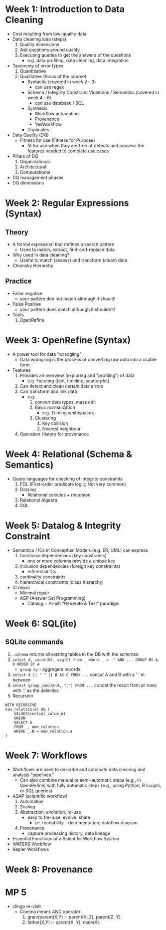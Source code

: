 # Week 1: Introduction to Data Cleaning
- Cost resulting from low-quality data
- Data cleaning idea (steps)
	1. Quality dimensions
	1. Ask questions around quality
	1. Executing queries to get the answers of the questions
		- e.g. data profiling, data cleaning, data integration
- Taxonomy of error types
	1. Quantitiative
	1. Qualitative (focus of the course)
		- Syntactic (covered in week 2 - 3)
			- can use regex
		- Schema / Integrity Constraint Violations / Semantics (covered in week 4 - 6)
			- can use database / SQL
		- Synthesis
			- Workflow automation
			- Provenance
			- YesWorkflow
		- Duplicates
- Data Quality (DQ)
	- Fitness for use (Fitness for Purpose)
		- fit for use when they are free of defects and possess the features needed to complete use cases
- Pillars of DQ
	1. Organizational
	1. Architectural
	1. Computational
- DQ management phases
- DQ dimensions


# Week 2: Regular Expressions (Syntax)

## Theory
- A formal expression that defines a search pattern
	- Used to match, extract, find-and-replace data
- Why used in data cleaning?
	- Useful to match (assess) and transform (clean) data
- Chomsky Hierarchy

## Practice
- False negative
	- your pattern doe not match although it should!
- False Positive
	- your pattern does match although it shouldn’t!
- Tools
	1. OpenRefine

# Week 3: OpenRefine (Syntax)
- A power tool for data "wrangling"
	- Data wrangling is the process of converting raw data into a usable form
- Features
	1. Provides an overview (exploring and "profiling") of data
		- e.g. Faceting (text, timeline, scatterplot)
	1. Can detect and clean certain data errors
	1. Can transform and link data
		- e.g. 
			1. convert data types, mass edit
			1. Basic normalization
				- e.g. Triming whitespaces
			1. Clustering
				1. Key collision
				1. Nearest neighbour
	1. Operation History for provenance


# Week 4: Relational (Schema & Semantics)
- Query languages for checking of integrity constraints
	1. FOL (First-order predicate logic; Not very common)
	1. Datalog
		- Relational calculus + recursion
	1. Relational Algebra
	1. SQL



# Week 5: Datalog & Integrity Constraint
- Semantics / ICs in Conceptual Models (e.g. ER, UML) can express
	1. functional dependencies (key constraints)
		- one or more columns provide a unique key
	1. inclusion dependencies (foreign key constraints)
		- referential ICs
	1. cardinality constraints
	1. hierarchical constraints (class hierarchy)
- IC repair
	- Minimal repair
	- ASP (Answer Set Programming)
		- Datalog + AI-ish “Generate & Test” paradigm



# Week 6: SQL(ite)

## SQLite commands
1. `.schema` returns all existing tables in the DB with the schemas
1. `select A, count(B), avg(C) from _ where _ = '' AND ... GROUP BY A, D ORDER BY A`
	- `group by` - aggregate records
1. `select A || " " || B AS C FROM ...` concat A and B with a ' ' in between
1. `select group_concat(A, ",") FROM ...` concat the result from all rows with ',' as the delimiter.
1. Recursion
```
WITH RECURSIVE
new_relation(a) AS (
	VALUES(initial_value_A)
	UNION
	SELECT A
	FROM _, new_relation
	WHERE _.B = new_relation.a
)
```


# Week 7: Workflows
- Workflows are used to describe and automate data cleaning and analysis "pipelines."
	- Can also combine manual or semi-automatic steps (e.g., in OpenRefine) with fully automatic steps (e.g., using Python, R scripts, or SQL queries)
- ASAP (scientific workflow)
	1. Automation
	1. Scaling
	1. Abstraction, evolution, re-use
		- easy to (re-)use, evolve, share
			- i.e. readability - documentation; dataflow diagram
	1. Provenance
		- capture processing history, data lineage
- Essential Functions of a Scientific Workflow System
- WATERS Workflow
- Kepler Workflows


# Week 8: Provenance


# MP 5
- clingo re-visit
	- Comma means AND operator: 
		1. grandparent(X,Y) :- parent(X, Z), parent(Z, Y).
		1. father(X,Y)  :-     parent(X, Y), male(X).